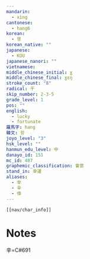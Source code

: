 ```yaml
---
mandarin:
  - xìng
cantonese:
  - hang6
korean:
  - 행
korean_native: ""
japanese:
  - KOU
japanese_nanori: ""
vietnamese:
middle_chinese_initial: ɣ
middle_chinese_final: ɣɛŋ
stroke_count: "8"
radical: 干
skip_number: 2-3-5
grade_level: 1
pos: ""
english:
  - lucky
  - fortunate
羅馬字: hang
韓文: 항
joyo_level: "3"
hsk_level: ""
hanmun_edu_level: 中
danayo_id: 151
mc_id: 487
graphemic_classification: 會意
stand_in: 幸運
aliases:
  - 㚔
  - 辛
  - 倖
---
```

```meta-bind-embed
[[nav/char_info]]
```

# Notes
辛=C#691
